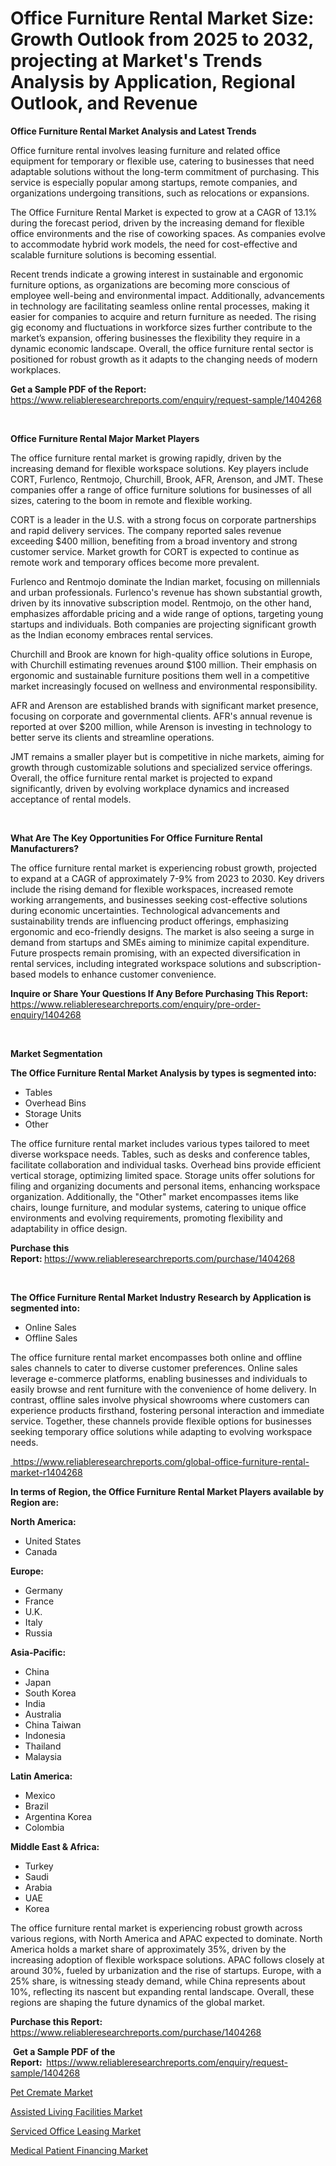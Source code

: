 <p><h1>Office Furniture Rental Market Size: Growth Outlook from 2025 to 2032, projecting at Market's Trends Analysis by Application, Regional Outlook, and Revenue</h1></p><p><strong>Office Furniture Rental Market Analysis and Latest Trends</strong></p>
<p><p>Office furniture rental involves leasing furniture and related office equipment for temporary or flexible use, catering to businesses that need adaptable solutions without the long-term commitment of purchasing. This service is especially popular among startups, remote companies, and organizations undergoing transitions, such as relocations or expansions. </p><p>The Office Furniture Rental Market is expected to grow at a CAGR of 13.1% during the forecast period, driven by the increasing demand for flexible office environments and the rise of coworking spaces. As companies evolve to accommodate hybrid work models, the need for cost-effective and scalable furniture solutions is becoming essential. </p><p>Recent trends indicate a growing interest in sustainable and ergonomic furniture options, as organizations are becoming more conscious of employee well-being and environmental impact. Additionally, advancements in technology are facilitating seamless online rental processes, making it easier for companies to acquire and return furniture as needed. The rising gig economy and fluctuations in workforce sizes further contribute to the market’s expansion, offering businesses the flexibility they require in a dynamic economic landscape. Overall, the office furniture rental sector is positioned for robust growth as it adapts to the changing needs of modern workplaces.</p></p>
<p><strong>Get a Sample PDF of the Report:&nbsp;</strong> <a href="https://www.reliableresearchreports.com/enquiry/request-sample/1404268?utm_campaign=24&utm_medium=2&utm_source=Github&utm_content=ia&utm_term=13012025&utm_id=office-furniture-rental">https://www.reliableresearchreports.com/enquiry/request-sample/1404268</a></p>
<p>&nbsp;</p>
<p><strong>Office Furniture Rental Major Market Players</strong></p>
<p><p>The office furniture rental market is growing rapidly, driven by the increasing demand for flexible workspace solutions. Key players include CORT, Furlenco, Rentmojo, Churchill, Brook, AFR, Arenson, and JMT. These companies offer a range of office furniture solutions for businesses of all sizes, catering to the boom in remote and flexible working.</p><p>CORT is a leader in the U.S. with a strong focus on corporate partnerships and rapid delivery services. The company reported sales revenue exceeding $400 million, benefiting from a broad inventory and strong customer service. Market growth for CORT is expected to continue as remote work and temporary offices become more prevalent.</p><p>Furlenco and Rentmojo dominate the Indian market, focusing on millennials and urban professionals. Furlenco's revenue has shown substantial growth, driven by its innovative subscription model. Rentmojo, on the other hand, emphasizes affordable pricing and a wide range of options, targeting young startups and individuals. Both companies are projecting significant growth as the Indian economy embraces rental services.</p><p>Churchill and Brook are known for high-quality office solutions in Europe, with Churchill estimating revenues around $100 million. Their emphasis on ergonomic and sustainable furniture positions them well in a competitive market increasingly focused on wellness and environmental responsibility.</p><p>AFR and Arenson are established brands with significant market presence, focusing on corporate and governmental clients. AFR's annual revenue is reported at over $200 million, while Arenson is investing in technology to better serve its clients and streamline operations.</p><p>JMT remains a smaller player but is competitive in niche markets, aiming for growth through customizable solutions and specialized service offerings. Overall, the office furniture rental market is projected to expand significantly, driven by evolving workplace dynamics and increased acceptance of rental models.</p></p>
<p>&nbsp;</p>
<p><strong>What Are The Key Opportunities For Office Furniture Rental Manufacturers?</strong></p>
<p><p>The office furniture rental market is experiencing robust growth, projected to expand at a CAGR of approximately 7-9% from 2023 to 2030. Key drivers include the rising demand for flexible workspaces, increased remote working arrangements, and businesses seeking cost-effective solutions during economic uncertainties. Technological advancements and sustainability trends are influencing product offerings, emphasizing ergonomic and eco-friendly designs. The market is also seeing a surge in demand from startups and SMEs aiming to minimize capital expenditure. Future prospects remain promising, with an expected diversification in rental services, including integrated workspace solutions and subscription-based models to enhance customer convenience.</p></p>
<p><strong>Inquire or Share Your Questions If Any Before Purchasing This Report:</strong> <a href="https://www.reliableresearchreports.com/enquiry/pre-order-enquiry/1404268?utm_campaign=24&utm_medium=2&utm_source=Github&utm_content=ia&utm_term=13012025&utm_id=office-furniture-rental">https://www.reliableresearchreports.com/enquiry/pre-order-enquiry/1404268</a></p>
<p>&nbsp;</p>
<p><strong>Market Segmentation</strong></p>
<p><strong>The Office Furniture Rental Market Analysis by types is segmented into:</strong></p>
<p><ul><li>Tables</li><li>Overhead Bins</li><li>Storage Units</li><li>Other</li></ul></p>
<p><p>The office furniture rental market includes various types tailored to meet diverse workspace needs. Tables, such as desks and conference tables, facilitate collaboration and individual tasks. Overhead bins provide efficient vertical storage, optimizing limited space. Storage units offer solutions for filing and organizing documents and personal items, enhancing workspace organization. Additionally, the "Other" market encompasses items like chairs, lounge furniture, and modular systems, catering to unique office environments and evolving requirements, promoting flexibility and adaptability in office design.</p></p>
<p><strong>Purchase this Report:&nbsp;</strong><a href="https://www.reliableresearchreports.com/purchase/1404268?utm_campaign=24&utm_medium=2&utm_source=Github&utm_content=ia&utm_term=13012025&utm_id=office-furniture-rental">https://www.reliableresearchreports.com/purchase/1404268</a></p>
<p>&nbsp;</p>
<p><strong>The Office Furniture Rental Market Industry Research by Application is segmented into:</strong></p>
<p><ul><li>Online Sales</li><li>Offline Sales</li></ul></p>
<p><p>The office furniture rental market encompasses both online and offline sales channels to cater to diverse customer preferences. Online sales leverage e-commerce platforms, enabling businesses and individuals to easily browse and rent furniture with the convenience of home delivery. In contrast, offline sales involve physical showrooms where customers can experience products firsthand, fostering personal interaction and immediate service. Together, these channels provide flexible options for businesses seeking temporary office solutions while adapting to evolving workspace needs.</p></p>
<p><a href="https://www.reliableresearchreports.com/global-office-furniture-rental-market-r1404268?utm_campaign=24&utm_medium=2&utm_source=Github&utm_content=ia&utm_term=13012025&utm_id=office-furniture-rental">&nbsp;https://www.reliableresearchreports.com/global-office-furniture-rental-market-r1404268</a></p>
<p><strong>In terms of Region, the Office Furniture Rental Market Players available by Region are:</strong></p>
<p>
    <p> <strong> North America: </strong>
        <ul>
            <li>United States</li>
            <li>Canada</li>
        </ul>
        </p> 
    <p> <strong> Europe: </strong>
        <ul>
            <li>Germany</li>
            <li>France</li>
            <li>U.K.</li>
            <li>Italy</li>
            <li>Russia</li>
        </ul>
        </p> 
    <p> <strong> Asia-Pacific: </strong>
        <ul>
            <li>China</li>
            <li>Japan</li>
            <li>South Korea</li>
            <li>India</li>
            <li>Australia</li>
            <li>China Taiwan</li>
            <li>Indonesia</li>
            <li>Thailand</li>
            <li>Malaysia</li>
        </ul>
        </p> 
    <p> <strong> Latin America: </strong>
        <ul>
            <li>Mexico</li>
            <li>Brazil</li>
            <li>Argentina Korea</li>
            <li>Colombia</li>
        </ul>
        </p> 
    <p> <strong> Middle East & Africa: </strong>
        <ul>
            <li>Turkey</li>
            <li>Saudi</li>
            <li>Arabia</li>
            <li>UAE</li>
            <li>Korea</li>
        </ul>
    </p>
    </p>
<p><p>The office furniture rental market is experiencing robust growth across various regions, with North America and APAC expected to dominate. North America holds a market share of approximately 35%, driven by the increasing adoption of flexible workspace solutions. APAC follows closely at around 30%, fueled by urbanization and the rise of startups. Europe, with a 25% share, is witnessing steady demand, while China represents about 10%, reflecting its nascent but expanding rental landscape. Overall, these regions are shaping the future dynamics of the global market.</p></p>
<p><strong>Purchase this Report: </strong><a href="https://www.reliableresearchreports.com/purchase/1404268?utm_campaign=24&utm_medium=2&utm_source=Github&utm_content=ia&utm_term=13012025&utm_id=office-furniture-rental">https://www.reliableresearchreports.com/purchase/1404268</a></p>
<p>&nbsp;<strong>Get a Sample PDF of the Report:&nbsp;&nbsp;</strong><a href="https://www.reliableresearchreports.com/enquiry/request-sample/1404268?utm_campaign=24&utm_medium=2&utm_source=Github&utm_content=ia&utm_term=13012025&utm_id=office-furniture-rental">https://www.reliableresearchreports.com/enquiry/request-sample/1404268</a></p>
<p><strong></strong></p>
<p><p><a href="https://github.com/delindacallegari68/Market-Research-Report-List-1/blob/main/pet-cremate-market.md?utm_campaign=24&utm_medium=2&utm_source=Github&utm_content=ia&utm_term=13012025&utm_id=office-furniture-rental">Pet Cremate Market</a></p><p><a href="https://github.com/elizabethdagraca/Market-Research-Report-List-5/blob/main/assisted-living-facilities-market.md?utm_campaign=24&utm_medium=2&utm_source=Github&utm_content=ia&utm_term=13012025&utm_id=office-furniture-rental">Assisted Living Facilities Market</a></p><p><a href="https://github.com/klindsey95/Market-Research-Report-List-1/blob/main/serviced-office-leasing-market.md?utm_campaign=24&utm_medium=2&utm_source=Github&utm_content=ia&utm_term=13012025&utm_id=office-furniture-rental">Serviced Office Leasing Market</a></p><p><a href="https://github.com/steidmindy199393/Market-Research-Report-List-1/blob/main/medical-patient-financing-market.md?utm_campaign=24&utm_medium=2&utm_source=Github&utm_content=ia&utm_term=13012025&utm_id=office-furniture-rental">Medical Patient Financing Market</a></p></p>